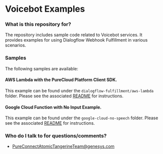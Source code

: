 # Voicebot Examples

### What is this repository for?
The repository includes sample code related to Voicebot services. It provides examples for using Dialogflow Webhook Fulfillment in various scenarios.

### Samples
The following samples are available:

#### AWS Lambda with the PureCloud Platform Client SDK.
This example can be found under the `dialogflow-fulfillment/aws-lambda` folder.  Please see the associated [README](./dialogflow-fulfillment/aws-lambda/README.md) for instructions.

#### Google Cloud Function with No Input Example.
This example can be found under the `google-cloud-no-speech` folder.  Please see the associated [README](./google-cloud-no-speech/README.md) for instructions.

### Who do I talk to for questions/comments?

* PureConnectAtomicTangerineTeam@genesys.com
